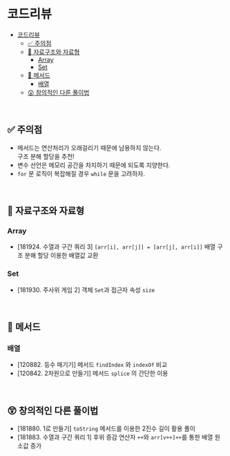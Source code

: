 # 코드리뷰

- [코드리뷰](#코드리뷰)
  - [✅ 주의점](#-주의점)
  - [🤔 자료구조와 자료형](#-자료구조와-자료형)
    - [Array](#array)
    - [Set](#set)
  - [🤔 메서드](#-메서드)
    - [배열](#배열)
  - [😲 창의적인 다른 풀이법](#-창의적인-다른-풀이법)

<br/>

## ✅ 주의점

- 메서드는 연산처리가 오래걸리기 때문에 남용하지 않는다. <br/> 구조 분해 할당을 추천!
- 변수 선언은 메모리 공간을 차지하기 때문에 되도록 지양한다.
- `for` 문 로직이 복잡해질 경우 `while` 문을 고려하자.

<br/>

## 🤔 자료구조와 자료형

### Array

- [181924. 수열과 구간 쿼리 3] `[arr[i], arr[j]] = [arr[j], arr[i]]` 배열 구조 분해 할당 이용한 배열값 교환

### Set

- [181930. 주사위 게임 2] 객체 `Set`과 접근자 속성 `size`

<br/>

## 🤔 메서드

### 배열

- [120882. 등수 매기기] 메서드 `findIndex` 와 `indexOf` 비교
- [120842. 2차원으로 만들기] 메서드 `splice` 의 간단한 이용

<br/>

## 😲 창의적인 다른 풀이법

- [181880. 1로 만들기] `toString` 메서드를 이용한 2진수 길이 활용 풀이
- [181883. 수열과 구간 쿼리 1] 후위 증감 연산자 `++`와 `arr[v++]++`를 통한 배열 원소값 증가
